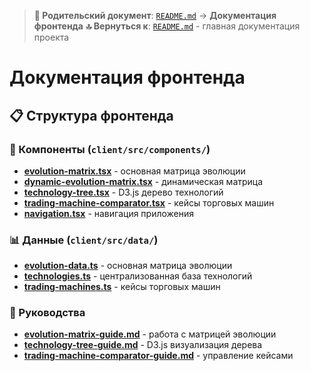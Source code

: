 > **📍 Родительский документ**: [`README.md`](../README.md) → **Документация фронтенда**
> **🔝 Вернуться к**: [`README.md`](../README.md) - главная документация проекта

# Документация фронтенда

## 📋 Структура фронтенда

### 🎨 Компоненты (`client/src/components/`)
- **[evolution-matrix.tsx](../client/src/components/evolution-matrix.tsx)** - основная матрица эволюции
- **[dynamic-evolution-matrix.tsx](../client/src/components/dynamic-evolution-matrix.tsx)** - динамическая матрица
- **[technology-tree.tsx](../client/src/components/technology-tree.tsx)** - D3.js дерево технологий
- **[trading-machine-comparator.tsx](../client/src/components/trading-machine-comparator.tsx)** - кейсы торговых машин
- **[navigation.tsx](../client/src/components/navigation.tsx)** - навигация приложения

### 📊 Данные (`client/src/data/`)
- **[evolution-data.ts](../client/src/data/evolution-data.ts)** - основная матрица эволюции
- **[technologies.ts](../client/src/data/technologies.ts)** - централизованная база технологий
- **[trading-machines.ts](../client/src/data/trading-machines.ts)** - кейсы торговых машин

### 📖 Руководства
- **[evolution-matrix-guide.md](evolution-matrix-guide.md)** - работа с матрицей эволюции
- **[technology-tree-guide.md](technology-tree-guide.md)** - D3.js визуализация дерева
- **[trading-machine-comparator-guide.md](trading-machine-comparator-guide.md)** - управление кейсами